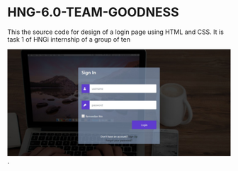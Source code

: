 # HNG-6.0-TEAM-GOODNESS

This the source code for design of a login page using HTML and CSS. It is task 1 of HNGi internship of a group of ten

![](images/a.jpeg)
.
